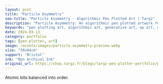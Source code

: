 ```yaml
---
layout: post
title: "Particle Asymmetry"
seo-title: "Particle Asymmetry - Algorithmic Pen Plotted Art | Targz"
description: "Particle Asymmetry: An algorithmic pen plotted artwork featuring geometric patterns. 59x84cm non archival ink on Bristol paper."
keywords: "pen plotting art, algorithmic art, generative art, op art, mathematical art, geometric patterns, bristol paper, precision plotting"
date: 2024-03-13
category: portfolio
tags: [pen-plotter, art]
image: /assets/images/particle-asymmetry-preview.webp
size: "59x84cm"
support: "Bristol"
ink: "Non Archival Ink"
original_url: https://shop.targz.fr/blogs/targz-pen-plotter-portfolio/particle-asymmetry
---
```




Atomic bits balanced into order.

